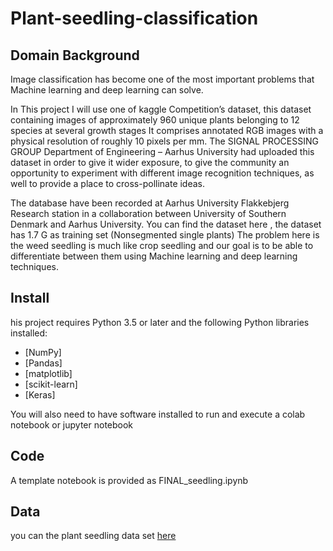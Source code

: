 # Plant-seedling-classification
## Domain Background
Image classification has become one of the most important problems that Machine learning and deep learning can solve.

In This  project I will use one of kaggle Competition’s  dataset, this dataset containing images of approximately 960 unique plants belonging to 12 species at several growth stages It comprises annotated RGB images with a physical resolution of roughly 10 pixels per mm. The  SIGNAL PROCESSING GROUP Department of Engineering – Aarhus University had uploaded this dataset in order to give it wider exposure, to give the community an opportunity to experiment with different image recognition techniques, as well to provide a place to cross-pollinate ideas. 

The database have been recorded at Aarhus University Flakkebjerg Research station in a collaboration between University of Southern Denmark and Aarhus University. You can find the dataset here , the dataset has 1.7 G as training set (Nonsegmented single plants)
The problem here is the weed seedling is much like crop seedling  and our goal is to be able to differentiate between them using Machine learning and deep learning techniques.
## Install
his project requires Python 3.5 or later and the following Python libraries installed:

* [NumPy]
* [Pandas]
* [matplotlib]
* [scikit-learn]
* [Keras]

You will also need to have software installed to run and execute a colab notebook or jupyter notebook
## Code
A template notebook is provided as FINAL_seedling.ipynb
## Data
you can the plant seedling data set [here](https://www.kaggle.com/c/plant-seedlings-classification/data)
